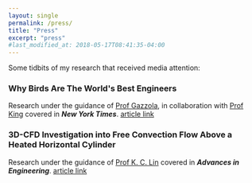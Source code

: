 ```yaml
---
layout: single
permalink: /press/
title: "Press"
excerpt: "press"
#last_modified_at: 2018-05-17T08:41:35-04:00
---
```

Some tidbits of my research that received media attention:

### Why Birds Are The World's Best Engineers

Research under the guidance of [Prof Gazzola](https://mattia-lab.com/), in collaboration with
[Prof King](http://www.mbod-lab.com/) covered in ***New York Times***.
[article link](https://www.nytimes.com/2020/03/17/science/why-birds-are-the-worlds-best-engineers.html)

### 3D-CFD Investigation into Free Convection Flow Above a Heated Horizontal Cylinder

Research under the guidance of [Prof K. C. Lin](https://sites.google.com/site/kuangclin/home)
covered in ***Advances in Engineering***.
[article link](https://advanceseng.com/3d-cfd-investigation-free-convection-flow-above-heated-horizontal-cylinder-comparisons-experimental-data/)
